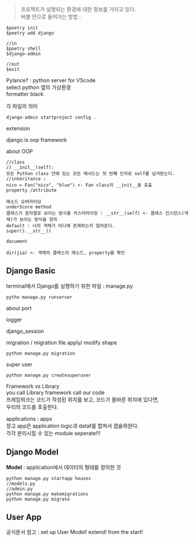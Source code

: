 > 프로젝트가 실행되는 환경에 대한 정보를 가지고 있다.  
> 버블 안으로 들어가는 방법 :

```
$poetry init
$poetry add django

//in
$poetry shell
$django-admin

//out
$exit
```

Pylance?  : python server for VScode   
select python 옆의 가상환경    
formatter black    

각 파일의 의미

```
django-admin startproject config .

```

extension

django is oop framework

about OOP

```
//class
// __init__(self):
모든 Python class 안에 있는 모든 메서드는 첫 번쨰 인자로 self를 넘겨받는다.
//inheritance :
nico = Fan("nico", "blue") <- Fan class의 __init__을 호출
property /attribute

메소드 오버라이딩
underScore method
클래스가 문자열로 보이는 방식을 커스터마이징 : __str__(self) <- 클래스 인스턴스(객체)가 보이는 방식을 정의
default : 너의 객체가 어디에 존재하는지 알려준다.
super().__str__()

document

dir(jia) <- 객체의 클레스의 메소드, property를 확인
```

## Django Basic

terminal에서 Django를 실행하기 위한 파일 : manage.py

```
pytho manage.py runserver
```

about port

logger

django_session

migration / migration file apply/ modify shape

```
python manage.py migration
```

super user

```
python manage.py createsuperuser
```

Framework vs Library  
you call Library
framework call our code  
프레임워크는 코드가 작성된 위치를 보고, 코드가 올바른 위치에 있다면,  
우리의 코드를 호출한다.

applications : apps  
장고 app은 application logic과 dataf를 합쳐서 캡슐화한다.  
각각 분리시킬 수 있는 module seperate!!!

## Django Model

**Model** : application에서 데이터의 형태를 정의한 것

```
python manage.py startapp houses
//models.py
//admin.py
python manage.py makemigrations
python manage.py migrate
```

## User App

공식문서 참고 : set up User Model! extend! from the start!
